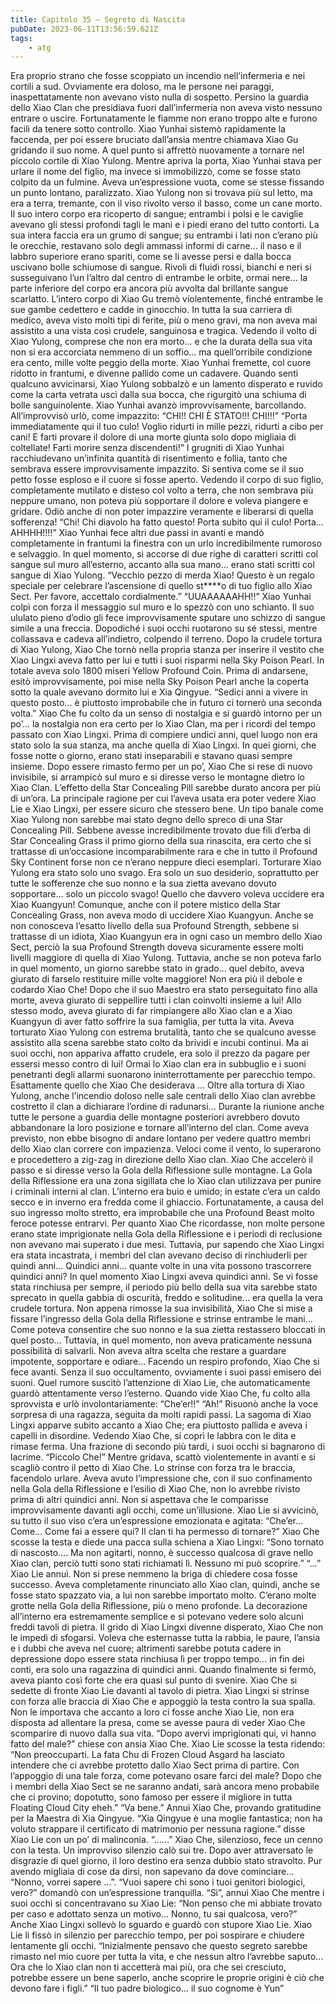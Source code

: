 ```yaml
---
title: Capitolo 35 – Segreto di Nascita
pubDate: 2023-06-11T13:56:59.621Z
tags:
    - atg
---
```


Era proprio strano che fosse scoppiato un incendio nell’infermeria e nei cortili a sud. Ovviamente era doloso, ma le persone nei paraggi, inaspettatamente non avevano visto nulla di sospetto. Persino la guardia dello Xiao Clan che presidiava fuori dall’infermeria non aveva visto nessuno entrare o uscire.
Fortunatamente le fiamme non erano troppo alte e furono facili da tenere sotto controllo. Xiao Yunhai sistemò rapidamente la faccenda, per poi essere bruciato dall’ansia mentre chiamava Xiao Gu gridando il suo nome. A quel punto si affrettò nuovamente a tornare nel piccolo cortile di Xiao Yulong.
Mentre apriva la porta, Xiao Yunhai stava per urlare il nome del figlio, ma invece si immobilizzò, come se fosse stato colpito da un fulmine. Aveva un’espressione vuota, come se stesse fissando un punto lontano, paralizzato.
Xiao Yulong non si trovava più sul letto, ma era a terra, tremante, con il viso rivolto verso il basso, come un cane morto. Il suo intero corpo era ricoperto di sangue; entrambi i polsi e le caviglie avevano gli stessi profondi tagli le mani e i piedi erano del tutto contorti. La sua intera faccia era un grumo di sangue; su entrambi i lati non c’erano più le orecchie, restavano solo degli ammassi informi di carne… il naso e il labbro superiore erano spariti, come se li avesse persi e dalla bocca uscivano bolle schiumose di sangue. Rivoli di fluidi rossi, bianchi e neri si susseguivano l’un l’altro dal centro di entrambe le orbite, ormai nere… la parte inferiore del corpo era ancora più avvolta dal brillante sangue scarlatto.
L’intero corpo di Xiao Gu tremò violentemente, finché entrambe le sue gambe cedettero e cadde in ginocchio. In tutta la sua carriera di medico, aveva visto molti tipi di ferite, più o meno gravi, ma non aveva mai assistito a una vista così crudele, sanguinosa e tragica. Vedendo il volto di Xiao Yulong, comprese che non era morto… e che la durata della sua vita non si era accorciata nemmeno di un soffio… ma quell’orribile condizione era cento, mille volte peggio della morte.
Xiao Yunhai fremette, col cuore ridotto in frantumi, e divenne pallido come un cadavere. Quando sentì qualcuno avvicinarsi, Xiao Yulong sobbalzò e un lamento disperato e ruvido come la carta vetrata uscì dalla sua bocca, che rigurgitò una schiuma di bolle sanguinolente.
Xiao Yunhai avanzò improvvisamente, barcollando. All’improvvisò urlò, come impazzito: “CHI!! CHI È STATO!!! CHI!!!”
“Porta immediatamente qui il tuo culo! Voglio ridurti in mille pezzi, ridurti a cibo per cani! E farti provare il dolore di una morte giunta solo dopo migliaia di coltellate! Farti morire senza discendenti!”
I grugniti di Xiao Yunhai racchiudevano un’infinita quantità di risentimento e follia, tanto che sembrava essere improvvisamente impazzito. Si sentiva come se il suo petto fosse esploso e il cuore si fosse aperto. Vedendo il corpo di suo figlio, completamente mutilato e disteso col volto a terra, che non sembrava più neppure umano, non poteva più sopportare il dolore e voleva piangere e gridare. Odiò anche di non poter impazzire veramente e liberarsi di quella sofferenza!
“Chi! Chi diavolo ha fatto questo! Porta subito qui il culo! Porta… AHHHH!!!!”
Xiao Yunhai fece altri due passi in avanti e mandò completamente in frantumi la finestra con un urlo incredibilmente rumoroso e selvaggio. In quel momento, si accorse di due righe di caratteri scritti col sangue sul muro all’esterno, accanto alla sua mano… erano stati scritti col sangue di Xiao Yulong.
“Vecchio pezzo di merda Xiao! Questo è un regalo speciale per celebrare l’ascensione di quello st****o di tuo figlio allo Xiao Sect. Per favore, accettalo cordialmente.”
“UUAAAAAAHH!!”
Xiao Yunhai colpì con forza il messaggio sul muro e lo spezzò con uno schianto. Il suo ululato pieno d’odio gli fece improvvisamente sputare uno schizzo di sangue simile a una freccia. Dopodiché i suoi occhi ruotarono su sé stessi, mentre collassava e cadeva all’indietro, colpendo il terreno.
Dopo la crudele tortura di Xiao Yulong, Xiao Che tornò nella propria stanza per inserire il vestito che Xiao Lingxi aveva fatto per lui e tutti i suoi risparmi nella Sky Poison Pearl. In totale aveva solo 1800 miseri Yellow Profound Coin.
Prima di andarsene, esitò improvvisamente, poi mise nella Sky Poison Pearl anche la coperta sotto la quale avevano dormito lui e Xia Qingyue.
“Sedici anni a vivere in questo posto… è piuttosto improbabile che in futuro ci tornerò una seconda volta.”
Xiao Che fu colto da un senso di nostalgia e si guardò intorno per un po’… la nostalgia non era certo per lo Xiao Clan, ma per i ricordi del tempo passato con Xiao Lingxi. Prima di compiere undici anni, quel luogo non era stato solo la sua stanza, ma anche quella di Xiao Lingxi. In quei giorni, che fosse notte o giorno, erano stati inseparabili e stavano quasi sempre insieme.
Dopo essere rimasto fermo per un po’, Xiao Che si rese di nuovo invisibile, si arrampicò sul muro e si diresse verso le montagne dietro lo Xiao Clan.
L’effetto della Star Concealing Pill sarebbe durato ancora per più di un’ora. La principale ragione per cui l’aveva usata era poter vedere Xiao Lie e Xiao Lingxi, per essere sicuro che stessero bene. Un tipo banale come Xiao Yulong non sarebbe mai stato degno dello spreco di una Star Concealing Pill. Sebbene avesse incredibilmente trovato due fili d’erba di Star Concealing Grass il primo giorno della sua rinascita, era certo che si trattasse di un’occasione incomparabilmente rara e che in tutto il Profound Sky Continent forse non ce n’erano neppure dieci esemplari.
Torturare Xiao Yulong era stato solo uno svago. Era solo un suo desiderio, soprattutto per tutte le sofferenze che suo nonno e la sua zietta avevano dovuto sopportare… solo un piccolo svago!
Quello che davvero voleva uccidere era Xiao Kuangyun! Comunque, anche con il potere mistico della Star Concealing Grass, non aveva modo di uccidere Xiao Kuangyun. Anche se non conosceva l’esatto livello della sua Profound Strength, sebbene si trattasse di un idiota, Xiao Kuangyun era in ogni caso un membro dello Xiao Sect, perciò la sua Profound Strength doveva sicuramente essere molti livelli maggiore di quella di Xiao Yulong.
Tuttavia, anche se non poteva farlo in quel momento, un giorno sarebbe stato in grado… quel debito, aveva giurato di farselo restituire mille volte maggiore! Non era più il debole e codardo Xiao Che! Dopo che il suo Maestro era stato perseguitato fino alla morte, aveva giurato di seppellire tutti i clan coinvolti insieme a lui! Allo stesso modo, aveva giurato di far rimpiangere allo Xiao clan e a Xiao Kuangyun di aver fatto soffrire la sua famiglia, per tutta la vita.
Aveva torturato Xiao Yulong con estrema brutalità, tanto che se qualcuno avesse assistito alla scena sarebbe stato colto da brividi e incubi continui. Ma ai suoi occhi, non appariva affatto crudele, era solo il prezzo da pagare per essersi messo contro di lui!
Ormai lo Xiao clan era in subbuglio e i suoni penetranti degli allarmi suonarono ininterrottamente per parecchio tempo. Esattamente quello che Xiao Che desiderava … Oltre alla tortura di Xiao Yulong, anche l’incendio doloso nelle sale centrali dello Xiao clan avrebbe costretto il clan a dichiarare l’ordine di radunarsi… Durante la riunione anche tutte le persone a guardia delle montagne posteriori avrebbero dovuto abbandonare la loro posizione e tornare all’interno del clan.
Come aveva previsto, non ebbe bisogno di andare lontano per vedere quattro membri dello Xiao clan correre con impazienza. Veloci come il vento, lo superarono e procedettero a zig-zag in direzione dello Xiao clan.
Xiao Che accelerò il passo e si diresse verso la Gola della Riflessione sulle montagne.
La Gola della Riflessione era una zona sigillata che lo Xiao clan utilizzava per punire i criminali interni al clan. L’interno era buio e umido; in estate c’era un caldo secco e in inverno era fredda come il ghiaccio. Fortunatamente, a causa del suo ingresso molto stretto, era improbabile che una Profound Beast molto feroce potesse entrarvi.
Per quanto Xiao Che ricordasse, non molte persone erano state imprigionate nella Gola della Riflessione e i periodi di reclusione non avevano mai superato i due mesi. Tuttavia, pur sapendo che Xiao Lingxi era stata incastrata, i membri del clan avevano deciso di rinchiuderli per quindi anni…
Quindici anni… quante volte in una vita possono trascorrere quindici anni? In quel momento Xiao Lingxi aveva quindici anni. Se vi fosse stata rinchiusa per sempre, il periodo più bello della sua vita sarebbe stato sprecato in quella gabbia di oscurità, freddo e solitudine… era quella la vera crudele tortura.
Non appena rimosse la sua invisibilità, Xiao Che si mise a fissare l’ingresso della Gola della Riflessione e strinse entrambe le mani… Come poteva consentire che suo nonno e la sua zietta restassero bloccati in quel posto… Tuttavia, in quel momento, non aveva praticamente nessuna possibilità di salvarli. Non aveva altra scelta che restare a guardare impotente, sopportare e odiare…
Facendo un respiro profondo, Xiao Che si fece avanti. Senza il suo occultamento, ovviamente i suoi passi emisero dei suoni. Quel rumore suscitò l’attenzione di Xiao Lie, che automaticamente guardò attentamente verso l’esterno. Quando vide Xiao Che, fu colto alla sprovvista e urlò involontariamente: “Che’er!!”
“Ah!”
Risuonò anche la voce sorpresa di una ragazza, seguita da molti rapidi passi. La sagoma di Xiao Lingxi apparve subito accanto a Xiao Che; era piuttosto pallida e aveva i capelli in disordine. Vedendo Xiao Che, si coprì le labbra con le dita e rimase ferma. Una frazione di secondo più tardi, i suoi occhi si bagnarono di lacrime.
“Piccolo Che!” Mentre gridava, scattò violentemente in avanti e si scagliò contro il petto di Xiao Che. Lo strinse con forza tra le braccia, facendolo urlare. Aveva avuto l’impressione che, con il suo confinamento nella Gola della Riflessione e l’esilio di Xiao Che, non lo avrebbe rivisto prima di altri quindici anni. Non si aspettava che le comparisse improvvisamente davanti agli occhi, come un’illusione.
Xiao Lie si avvicinò, su tutto il suo viso c’era un’espressione emozionata e agitata: “Che’er… Come… Come fai a essere qui? Il clan ti ha permesso di tornare?”
Xiao Che scosse la testa e diede una pacca sulla schiena a Xiao Lingxi: “Sono tornato di nascosto…. Ma non agitarti, nonno, è successo qualcosa di grave nello Xiao clan, perciò tutti sono stati richiamati lì. Nessuno mi può scoprire.”
“…” Xiao Lie annuì. Non si prese nemmeno la briga di chiedere cosa fosse successo. Aveva completamente rinunciato allo Xiao clan, quindi, anche se fosse stato spazzato via, a lui non sarebbe importato molto.
C’erano molte grotte nella Gola della Riflessione, più o meno profonde. La decorazione all’interno era estremamente semplice e si potevano vedere solo alcuni freddi tavoli di pietra. Il grido di Xiao Lingxi divenne disperato, Xiao Che non le impedì di sfogarsi. Voleva che esternasse tutta la rabbia, le paure, l’ansia e i dubbi che aveva nel cuore; altrimenti sarebbe potuta cadere in depressione dopo essere stata rinchiusa lì per troppo tempo… in fin dei conti, era solo una ragazzina di quindici anni.
Quando finalmente si fermò, aveva pianto così forte che era quasi sul punto di svenire.
Xiao Che si sedette di fronte Xiao Lie davanti al tavolo di pietra. Xiao Lingxi si strinse con forza alle braccia di Xiao Che e appoggiò la testa contro la sua spalla. Non le importava che accanto a loro ci fosse anche Xiao Lie, non era disposta ad allentare la presa, come se avesse paura di veder Xiao Che scomparire di nuovo dalla sua vita.
“Dopo avervi imprigionati qui, vi hanno fatto del male?” chiese con ansia Xiao Che.
Xiao Lie scosse la testa ridendo: “Non preoccuparti. La fata Chu di Frozen Cloud Asgard ha lasciato intendere che ci avrebbe protetto dallo Xiao Sect prima di partire. Con l’appoggio di una tale forza, come potevano osare farci del male? Dopo che i membri della Xiao Sect se ne saranno andati, sarà ancora meno probabile che ci provino; dopotutto, sono famoso per essere il migliore in tutta Floating Cloud City eheh.”
“Va bene.” Annuì Xiao Che, provando gratitudine per la Maestra di Xia Qingyue.
“Xia Qingyue è una moglie fantastica; non ha voluto strappare il certificato di matrimonio per nessuna ragione.” disse Xiao Lie con un po’ di malinconia.
“……” Xiao Che, silenzioso, fece un cenno con la testa.
Un improvviso silenzio calò sui tre. Dopo aver attraversato le disgrazie di quel giorno, il loro destino era senza dubbio stato stravolto. Pur avendo migliaia di cose da dirsi, non sapevano da dove cominciare…
“Nonno, vorrei sapere …”.
“Vuoi sapere chi sono i tuoi genitori biologici, vero?” domandò con un’espressione tranquilla.
“Sì”, annuì Xiao Che mentre i suoi occhi si concentravano su Xiao Lie: “Non penso che mi abbiate trovato per caso e adottato senza un motivo… Nonno, tu sai qualcosa, vero?”
Anche Xiao Lingxi sollevò lo sguardo e guardò con stupore Xiao Lie.
Xiao Lie li fissò in silenzio per parecchio tempo, per poi sospirare e chiudere lentamente gli occhi.
“Inizialmente pensavo che questo segreto sarebbe rimasto nel mio cuore per tutta la vita, e che nessun altro l’avrebbe saputo… Ora che lo Xiao clan non ti accetterà mai più, ora che sei cresciuto, potrebbe essere un bene saperlo, anche scoprire le proprie origini è ciò che devono fare i figli.”
“Il tuo padre biologico… il suo cognome è Yun”


